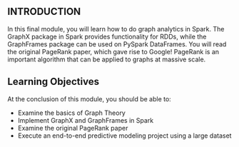 ## INTRODUCTION

In this final module, you will learn how to do graph analytics in Spark. The GraphX package in Spark provides functionality for RDDs, while the GraphFrames package can be used on PySpark DataFrames. You will read the original PageRank paper, which gave rise to Google! PageRank is an important algorithm that can be applied to graphs at massive scale.

## Learning Objectives

At the conclusion of this module, you should be able to:

- Examine the basics of Graph Theory
- Implement GraphX and GraphFrames in Spark
- Examine the original PageRank paper
- Execute an end-to-end predictive modeling project using a large dataset